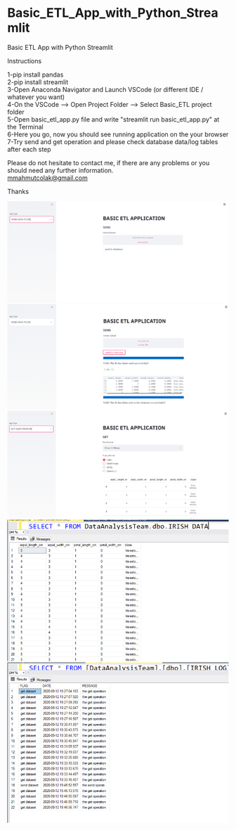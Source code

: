# Basic_ETL_App_with_Python_Streamlit  
Basic ETL App with Python Streamlit  
  
Instructions  
  
1-pip install pandas  
2-pip install streamlit  
3-Open Anaconda Navigator and Launch VSCode (or different IDE / whatever you want)  
4-On the VSCode --> Open Project Folder --> Select Basic_ETL project folder  
5-Open basic_etl_app.py file and write "streamlit run basic_etl_app.py" at the Terminal  
6-Here you go, now you should see running application on the your browser  
7-Try send and get operation and please check database data/log tables after each step  
  
  
Please do not hesitate to contact me, if there are any problems or you should need any further information.  
mmahmutcolak@gmail.com  
  
Thanks  


![Image](1.PNG)
![Image](2.PNG)
![Image](3.PNG)
![Image](4.PNG)
![Image](5.PNG)
